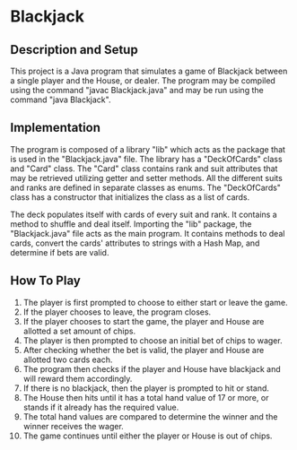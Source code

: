 # Blackjack
## Description and Setup
This project is a Java program that simulates a game of Blackjack between a single player and the House, or dealer.
The program may be compiled using the command "javac Blackjack.java" and may be run using the command "java Blackjack".
## Implementation
The program is composed of a library "lib" which acts as the package that is used in the "Blackjack.java" file.
The library has a "DeckOfCards" class and "Card" class.
The "Card" class contains rank and suit attributes that may be retrieved utilizing getter and setter methods.
All the different suits and ranks are defined in separate classes as enums.
The "DeckOfCards" class has a constructor that initializes the class as a list of cards.

The deck populates itself with cards of every suit and rank.
It contains a method to shuffle and deal itself.
Importing the "lib" package, the "Blackjack.java" file acts as the main program.
It contains methods to deal cards, convert the cards' attributes to strings with a Hash Map, and determine if bets are valid.
## How To Play
1. The player is first prompted to choose to either start or leave the game.
2. If the player chooses to leave, the program closes.
3. If the player chooses to start the game, the player and House are allotted a set amount of chips.
4. The player is then prompted to choose an initial bet of chips to wager.
5. After checking whether the bet is valid, the player and House are allotted two cards each.
6. The program then checks if the player and House have blackjack and will reward them accordingly.
7. If there is no blackjack, then the player is prompted to hit or stand.
8. The House then hits until it has a total hand value of 17 or more, or stands if it already has the required value.
9. The total hand values are compared to determine the winner and the winner receives the wager.
10. The game continues until either the player or House is out of chips.
